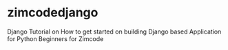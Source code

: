 # zimcodedjango

Django Tutorial on How to get started on building Django based Application for Python Beginners for Zimcode
